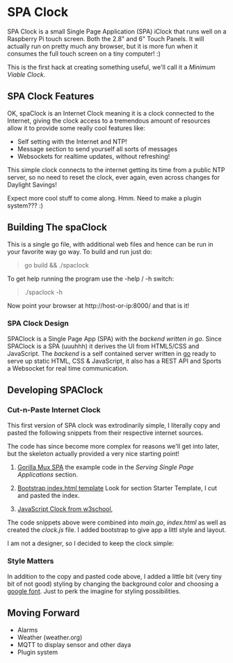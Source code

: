 # SPA Clock

SPA Clock is a small Single Page Application (SPA) iClock that runs
well on a Raspberry Pi touch screen. Both the 2.8" and 6" Touch
Panels. It will actually run on pretty much any browser, but it is
more fun when it consumes the full touch screen on a tiny computer! :) 

This is the first hack at creating something useful, we'll call it a
_Minimum Viable Clock_. 

## SPA Clock Features

OK, spaClock is an Internet Clock meaning it is a clock connected to
the Internet, giving the clock access to a tremendous amount of
resources allow it to provide some really cool features like:

- Self setting with the Internet and NTP!
- Message section to send yourself all sorts of messages
- Websockets for realtime updates, without refreshing!

This simple clock connects to the internet getting its time from a
public NTP server, so no need to reset the clock, ever again, even
across changes for Daylight Savings! 

Expect more cool stuff to come along.  Hmm. Need to make a plugin
system??? :)

## Building The spaClock

This is a single go file, with additional web files and hence can be
run in your favorite way go way.  To build and run just do:

> go build && ./spaclock 

To get help running the program use the -help / -h switch:

> ./spaclock -h

Now point your browser at http://host-or-ip:8000/ and that is it! 


### SPA Clock Design

SPAClock is a Single Page App (SPA) with the _backend written in go_.
Since SPAClock is a SPA (uuuhhh) it derives the UI from HTML5/CSS and
JavaScript. The _backend_ is a self contained server written in
[go](http://golang.org) ready to serve up static HTML, CSS &
JavaScript, it also has a REST API and Sports a Websocket for real
time communication.

## Developing SPAClock

### Cut-n-Paste Internet Clock

This first version of SPA clock was extrodinarily simple, I literally
copy and pasted the following snippets from their respective internet
sources. 

The code has since become more complex for reasons we'll get into
later, but the skeleton actually provided a very nice starting point! 


1. [Gorilla Mux SPA](https://github.com/gorilla/mux) the example code
  in the _Serving Single Page Applications_ section.

2. [Bootstrap index.html
  template](https://getbootstrap.com/docs/4.4/getting-started/introduction/#starter-template)
  Look for section Starter Template, I cut and pasted the index.

3. [JavaScript Clock from
w3school](https://www.w3schools.com/js/tryit.asp?filename=tryjs_timing_clock),

The code snippets above were combined into _main.go_, _index.html_ as
well as created the _clock.js_ file.  I added bootstrap to give app a
littl style and layout. 

I am not a designer, so I decided to keep the clock simple:

### Style Matters

In addition to the copy and pasted code above, I added a little bit
(very tiny bit of not good) styling by changing the background color
and choosing a [google font](http://google.com/fonts). Just to perk
the imagine for styling possibilities.

## Moving Forward

- Alarms
- Weather (weather.org)
- MQTT to display sensor and other daya
- Plugin system
